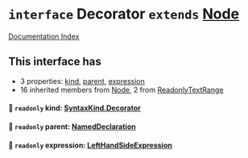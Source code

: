 # `interface` Decorator `extends` [Node](../interface.Node/README.md)

[Documentation Index](../README.md)

## This interface has

- 3 properties:
[kind](#-readonly-kind-syntaxkinddecorator),
[parent](#-readonly-parent-nameddeclaration),
[expression](#-readonly-expression-lefthandsideexpression)
- 16 inherited members from [Node](../interface.Node/README.md), 2 from [ReadonlyTextRange](../interface.ReadonlyTextRange/README.md)


#### 📄 `readonly` kind: [SyntaxKind.Decorator](../enum.SyntaxKind/README.md#decorator--170)



#### 📄 `readonly` parent: [NamedDeclaration](../interface.NamedDeclaration/README.md)



#### 📄 `readonly` expression: [LeftHandSideExpression](../interface.LeftHandSideExpression/README.md)



